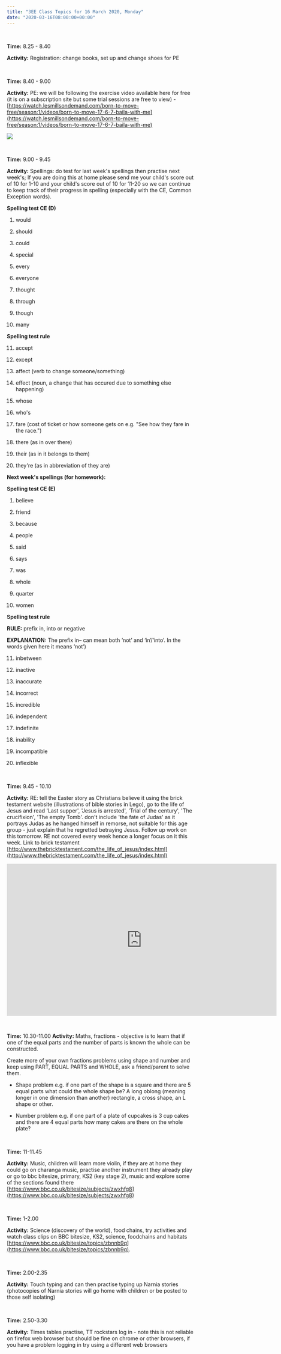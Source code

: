 ```yaml
---
title: "3EE Class Topics for 16 March 2020, Monday"
date: "2020-03-16T08:00:00+00:00"
---
```


&nbsp;

**Time:** 8.25 - 8.40

**Activity:** Registration: change books, set up and change shoes for PE

&nbsp;

**Time:** 8.40 - 9.00

**Activity:** PE: we will be following the exercise video available here for free (it is on a subscription site but some trial sessions are free to view) - [https://watch.lesmillsondemand.com/born-to-move-free/season:1/videos/born-to-move-17-6-7-baila-with-me](https://watch.lesmillsondemand.com/born-to-move-free/season:1/videos/born-to-move-17-6-7-baila-with-me)

[![](/images/bornToMove.png)](https://watch.lesmillsondemand.com/born-to-move-free/season:1/videos/born-to-move-17-6-7-baila-with-me")

&nbsp;

**Time:** 9.00 - 9.45

**Activity:** Spellings: do test for last week's spellings then practise next week's; If you are doing this at home please send me your child's score out of 10 for 1-10 and your child's score out of 10 for 11-20 so we can continue to keep track of their progress in spelling (especially with the CE, Common Exception words).

**Spelling test CE (D)**
1. would

2. should

3. could

4. special

5. every

6. everyone

7. thought

8. through

9. though

10. many

**Spelling test rule**

11. accept

12. except

13. affect (verb to change someone/something)

14. effect (noun, a change that has occured due to something else happening)

15. whose

16. who's

17. fare (cost of ticket or how someone gets on e.g. "See how they fare in the race.")

18. there (as in over there)

19. their (as in it belongs to them)

20. they're (as in abbreviation of they are)

**Next week's spellings (for homework):**

**Spelling test CE (E)**

1. believe 

2. friend 

3. because 

4. people 

5. said 

6. says 

7. was 

8. whole 

9. quarter 

10. women

**Spelling test rule** 

**RULE:** prefix in, into or negative

**EXPLANATION:** The prefix in– can mean both ‘not’ and ‘in’/‘into’. In the words given here it means ‘not’) 

11. inbetween

12. inactive

13. inaccurate

14. incorrect

15. incredible

16. independent

17. indefinite

18. inability

19. incompatible

20. inflexible

&nbsp;

**Time:** 9.45 - 10.10

**Activity:** RE: tell the Easter story as Christians believe it using the brick testament website (illustrations of bible stories in Lego), go to the life of Jesus and read 'Last supper', 'Jesus is arrested', 'Trial of the century', 'The crucifixion', 'The empty Tomb'. don't include 'the fate of Judas' as it portrays Judas as he hanged himself in remorse, not suitable for this age group - just explain that he regretted betraying Jesus. Follow up work on this tomorrow. RE not covered every week hence a longer focus on it this week. Link to brick testament [http://www.thebricktestament.com/the_life_of_jesus/index.html](http://www.thebricktestament.com/the_life_of_jesus/index.html)

<iframe src="http://www.thebricktestament.com/the_life_of_jesus/index.html" width="720" height="405" frameborder="0"></iframe>

&nbsp;

**Time:** 10.30-11.00 
**Activity:** Maths, fractions - objective is to learn that if one of the equal parts and the number of parts is known the whole can be constructed.

Create more of your own fractions problems using shape and number and keep using PART, EQUAL PARTS and WHOLE, ask a friend/parent to solve them. 

* Shape problem e.g. if one part of the shape is a square and there are 5 equal parts what could the whole shape be? A long oblong (meaning longer in one dimension than another) rectangle, a cross shape, an L shape or other. 

* Number problem e.g. if one part of a plate of cupcakes is 3 cup cakes and there are 4 equal parts how many cakes are there on the whole plate?

&nbsp;

**Time:** 11-11.45

**Activity:** Music, children will learn more violin, if they are at home they could go on charanga music, practise another instrument they already play or go to bbc bitesize, primary, KS2 (key stage 2), music and explore some of the sections found there [https://www.bbc.co.uk/bitesize/subjects/zwxhfg8](https://www.bbc.co.uk/bitesize/subjects/zwxhfg8)

&nbsp;

**Time:** 1-2.00 

**Activity:** Science (discovery of the world), food chains, try activities and watch class clips on BBC bitesize, KS2, science, foodchains and habitats [https://www.bbc.co.uk/bitesize/topics/zbnnb9q](https://www.bbc.co.uk/bitesize/topics/zbnnb9q).

&nbsp;

**Time:** 2.00-2.35 

**Activity:** Touch typing and can then practise typing up Narnia stories (photocopies of Narnia stories will go home with children or be posted to those self isolating)

&nbsp;

**Time:** 2.50-3.30 

**Activity:** Times tables practise, TT rockstars log in - note this is not reliable on firefox web browser but should be fine on chrome or other browsers, if you have a problem logging in try using a different web browsers

